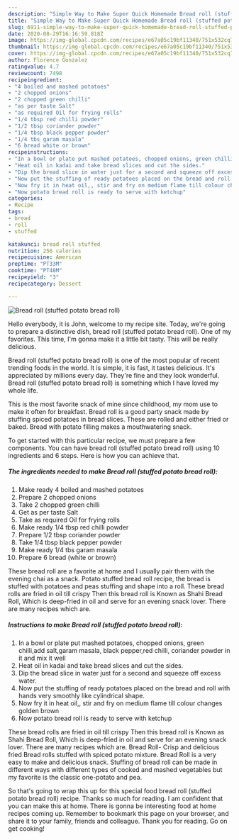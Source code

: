 ```yaml
---
description: "Simple Way to Make Super Quick Homemade Bread roll (stuffed potato bread roll)"
title: "Simple Way to Make Super Quick Homemade Bread roll (stuffed potato bread roll)"
slug: 6911-simple-way-to-make-super-quick-homemade-bread-roll-stuffed-potato-bread-roll
date: 2020-08-29T16:16:59.818Z
image: https://img-global.cpcdn.com/recipes/e67a05c19bf11340/751x532cq70/bread-roll-stuffed-potato-bread-roll-recipe-main-photo.jpg
thumbnail: https://img-global.cpcdn.com/recipes/e67a05c19bf11340/751x532cq70/bread-roll-stuffed-potato-bread-roll-recipe-main-photo.jpg
cover: https://img-global.cpcdn.com/recipes/e67a05c19bf11340/751x532cq70/bread-roll-stuffed-potato-bread-roll-recipe-main-photo.jpg
author: Florence Gonzalez
ratingvalue: 4.7
reviewcount: 7498
recipeingredient:
- "4 boiled and mashed potatoes"
- "2 chopped onions"
- "2 chopped green chilli"
- "as per taste Salt"
- "as required Oil for frying rolls"
- "1/4 tbsp red chilli powder"
- "1/2 tbsp coriander powder"
- "1/4 tbsp black pepper powder"
- "1/4 tbs garam masala"
- "6 bread white or brown"
recipeinstructions:
- "In a bowl or plate put mashed potatoes, chopped onions, green chilli,add salt,garam masala, black pepper,red chilli, coriander powder in it and mix it well"
- "Heat oil in kadai and take bread slices and cut the sides."
- "Dip the bread slice in water just for a second and squeeze off excess water."
- "Now put the stuffing of ready potatoes placed on the bread and roll with hands very smoothly like cylindrical shape."
- "Now fry it in heat oil,, stir and fry on medium flame till colour changes golden brown"
- "Now potato bread roll is ready to serve with ketchup"
categories:
- Recipe
tags:
- bread
- roll
- stuffed

katakunci: bread roll stuffed 
nutrition: 256 calories
recipecuisine: American
preptime: "PT33M"
cooktime: "PT48M"
recipeyield: "3"
recipecategory: Dessert

---
```



![Bread roll (stuffed potato bread roll)](https://img-global.cpcdn.com/recipes/e67a05c19bf11340/751x532cq70/bread-roll-stuffed-potato-bread-roll-recipe-main-photo.jpg)

Hello everybody, it is John, welcome to my recipe site. Today, we're going to prepare a distinctive dish, bread roll (stuffed potato bread roll). One of my favorites. This time, I'm gonna make it a little bit tasty. This will be really delicious.

Bread roll (stuffed potato bread roll) is one of the most popular of recent trending foods in the world. It is simple, it is fast, it tastes delicious. It's appreciated by millions every day. They're fine and they look wonderful. Bread roll (stuffed potato bread roll) is something which I have loved my whole life.

This is the most favorite snack of mine since childhood, my mom use to make it often for breakfast. Bread roll is a good party snack made by stuffing spiced potatoes in bread slices. These are rolled and either fried or baked. Bread with potato filling makes a mouthwatering snack.


To get started with this particular recipe, we must prepare a few components. You can have bread roll (stuffed potato bread roll) using 10 ingredients and 6 steps. Here is how you can achieve that.

<!--inarticleads1-->

##### The ingredients needed to make Bread roll (stuffed potato bread roll):

1. Make ready 4 boiled and mashed potatoes
1. Prepare 2 chopped onions
1. Take 2 chopped green chilli
1. Get as per taste Salt
1. Take as required Oil for frying rolls
1. Make ready 1/4 tbsp red chilli powder
1. Prepare 1/2 tbsp coriander powder
1. Take 1/4 tbsp black pepper powder
1. Make ready 1/4 tbs garam masala
1. Prepare 6 bread (white or brown)


These bread roll are a favorite at home and I usually pair them with the evening chai as a snack. Potato stuffed bread roll recipe, the bread is stuffed with potatoes and peas stuffing and shape into a roll. These bread rolls are fried in oil till crispy Then this bread roll is Known as Shahi Bread Roll, Which is deep-fried in oil and serve for an evening snack lover. There are many recipes which are. 

<!--inarticleads2-->

##### Instructions to make Bread roll (stuffed potato bread roll):

1. In a bowl or plate put mashed potatoes, chopped onions, green chilli,add salt,garam masala, black pepper,red chilli, coriander powder in it and mix it well
1. Heat oil in kadai and take bread slices and cut the sides.
1. Dip the bread slice in water just for a second and squeeze off excess water.
1. Now put the stuffing of ready potatoes placed on the bread and roll with hands very smoothly like cylindrical shape.
1. Now fry it in heat oil,, stir and fry on medium flame till colour changes golden brown
1. Now potato bread roll is ready to serve with ketchup


These bread rolls are fried in oil till crispy Then this bread roll is Known as Shahi Bread Roll, Which is deep-fried in oil and serve for an evening snack lover. There are many recipes which are. Bread Roll- Crisp and delicious fried Bread rolls stuffed with spiced potato mixture. Bread Roll is a very easy to make and delicious snack. Stuffing of bread roll can be made in different ways with different types of cooked and mashed vegetables but my favorite is the classic one-potato and pea. 

So that's going to wrap this up for this special food bread roll (stuffed potato bread roll) recipe. Thanks so much for reading. I am confident that you can make this at home. There is gonna be interesting food at home recipes coming up. Remember to bookmark this page on your browser, and share it to your family, friends and colleague. Thank you for reading. Go on get cooking!
